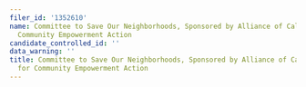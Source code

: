 ```yaml
---
filer_id: '1352610'
name: Committee to Save Our Neighborhoods, Sponsored by Alliance of Californians for
  Community Empowerment Action
candidate_controlled_id: ''
data_warning: ''
title: Committee to Save Our Neighborhoods, Sponsored by Alliance of Californians
  for Community Empowerment Action
---
```

